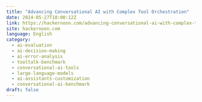 ```yaml
---
title: "Advancing Conversational AI with Complex Tool Orchestration"
date: 2024-05-27T18:00:12Z
link: https://hackernoon.com/advancing-conversational-ai-with-complex-tool-orchestration?source=rss&utm_medium=RSS&utm_source=news.12bit.vn
site: hackernoon.com
language: English
category:
  - ai-evaluation
  - ai-decision-making
  - ai-error-analysis
  - tooltalk-benchmark
  - conversational-ai-tools
  - large-language-models
  - ai-assistants-customization
  - conversational-ai-benchmark
draft: false
---
```

